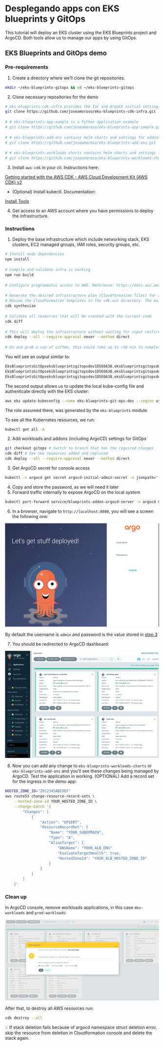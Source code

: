 # Desplegando apps con EKS blueprints y GitOps

This tutorial will deploy an EKS cluster using the EKS Blueprints project and ArgoCD. Both tools allow us to manage our apps by using GitOps.

## EKS Blueprints and GitOps demo

### Pre-requirements

1. Create a directory where we’ll clone the git repositories.

```bash
mkdir ~/eks-blueprints-gitops && cd ~/eks-blueprints-gitops
```

2. Clone necessary repositories for the demo

```bash
# eks-blueprints-cdk-infra provides the IaC and ArgoCD initial settings
git clone https://github.com/joseamoroso/eks-blueprints-cdk-infra.git

# # eks-blueprints-app-sample is a Python application example  
# git clone https://github.com/joseamoroso/eks-blueprints-app-sample.git

# # eks-blueprints-add-ons contains helm charts and settings for addons
# git clone https://github.com/joseamoroso/eks-blueprints-add-ons.git

# # eks-blueprints-workloads-charts contains helm charts and settings for apps 
# git clone https://github.com/joseamoroso/eks-blueprints-workloads-charts.git
```

3. Install `aws-cdk` in your cli. Instructions here:

[Getting started with the AWS CDK - AWS Cloud Development Kit (AWS CDK) v2](https://docs.aws.amazon.com/cdk/v2/guide/getting_started.html#getting_started_install)

- (Optional) Install kubectl. Documentation:

[Install Tools](https://kubernetes.io/docs/tasks/tools/)

4. Get access to an AWS account where you have permissions to deploy the infrastructure.

### Instructions

1. Deploy the base infrastructure which include networking stack, EKS clusters, EC2 managed groups, IAM roles, security groups, etc.

```bash
# Install node dependencies
npm install 

# Compile and validate infra is working
npm run build 

# Configure programmatic access to AWS. Reference: https://docs.aws.amazon.com/cdk/v2/guide/getting_started.html#getting_started_auth

# Generate the desired infrastructure plan (Cloudformation files) for all resources that will be created with the current code
# Review the Cloudformation templates in the cdk.out directory. The main template should have a name like EksBlueprintsGitOpsABCD1234.template.json
cdk synthesize 

# Validate all resources that will be created with the current code
cdk diff 

# This will deploy the infrastructure without waiting for input confirmation and skipping the changeset
cdk deploy --all --require-approval never --method direct 

# Go and grab a cup of coffee, this could take up to ~30 min to complete :)
```

You will see an output similar to:

```bash
EksBlueprintsGitOpseksblueprintsgitopsdev1D5E6638.eksblueprintsgitopsdevClusterNameC071968A = eks-blueprints-git-ops-dev
EksBlueprintsGitOpseksblueprintsgitopsdev1D5E6638.eksblueprintsgitopsdevConfigCommand94EDA04B = aws eks update-kubeconfig --name eks-blueprints-git-ops-dev --region us-east-1 --role-arn arn:aws:iam::xxxxxxxxxxx:role/EksBlueprintsGitOpseksblu-eksblueprintsgitopsdevAcc-2tygo8e3AHdL
EksBlueprintsGitOpseksblueprintsgitopsdev1D5E6638.eksblueprintsgitopsdevGetTokenCommand3C3907DD = aws eks get-token --cluster-name eks-blueprints-git-ops-dev --region us-east-1 --role-arn arn:aws:iam::xxxxxxxxxxx:role/EksBlueprintsGitOpseksblu-eksblueprintsgitopsdevAcc-2tygo8e3AHdL
```

The second output allows us to update the local kube-config file and authenticate directly with the EKS cluster:

```bash
aws eks update-kubeconfig --name eks-blueprints-git-ops-dev --region us-east-1 --role-arn arn:aws:iam::xxxxxxxxxxx:role/EksBlueprintsGitOpseksblu-eksblueprintsgitopsdevAcc-2tygo8e3AHdL
```

The role assumed there,  was generated by the `eks-blueprints` module.

To see all the Kubernetes resources, we run:

```bash
kubectl get all -A
```

2. Add workloads and addons (including ArgoCD) settings for GitOps

```bash
git checkout gitops # Switch to branch that has the required changes
cdk diff # See new resources added and replaced
cdk deploy --all --require-approval never --method direct
```

3. Get ArgoCD secret for console access

```bash
kubectl -n argocd get secret argocd-initial-admin-secret -o jsonpath="{.data.password}" | base64 -d
```

4. Copy and store the password, as we will need it later
5. Forward traffic internally to expose ArgoCD on the local system

```bash
kubectl port-forward service/blueprints-addon-argocd-server -n argocd 8080:443
```

6. In a browser, navigate to `http://localhost:8080`, you will see a screen the following one:

![argocd](./assets/argocd.png)

By default the username is `admin` and password is the value stored in [step 3](https://www.notion.so/Desplegando-apps-con-EKS-blueprints-y-GitOps-f5861cc6e29741ebaa4b13ac81bc7438?pvs=21)

7. You should be redirected to ArgoCD dashboard:

![argocd-dashboard](./assets/argocd-dashboard.png)

8. Now you can add any change to `eks-blueprints-workloads-charts` or `eks-blueprints-add-ons` and you’ll see these changes being managed by ArgoCD.
Test the application in working.
(OPTIONAL) Add a record set for the ingress in the demo app:

```bash
HOSTED_ZONE_ID="Z012345ABCDEF"
aws route53 change-resource-record-sets \
    --hosted-zone-id YOUR_HOSTED_ZONE_ID \
    --change-batch '{
        "Changes": [
            {
                "Action": "UPSERT",
                "ResourceRecordSet": {
                    "Name": "YOUR_SUBDOMAIN",
                    "Type": "A",
                    "AliasTarget": {
                        "DNSName": "YOUR_ALB_DNS"
                        "EvaluateTargetHealth": true,
                        "HostedZoneId": "YOUR_ALB_HOSTED_ZONE_ID"
                    }
                }
            }
        ]
    }'
```

### Clean up

In ArgoCD console, remove workloads applications, in this case `dev-workloads` and `prod-workloads`:

![argocd-cleanup](./assets/argocd-cleanup.png)

After that, to destroy all AWS resources run:

```bash
cdk destroy --all
```

<aside>
💡 If stack deletion fails because of argocd namespace struct deletion error, skip the resource from deletion in Cloudformation console and delete the stack again.

</aside>
